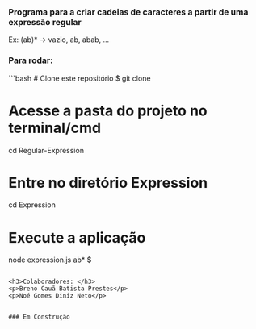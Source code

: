 <h3> Programa para a criar cadeias de caracteres a partir de uma expressão regular </h3>
<p>Ex: (ab)* -> vazio, ab, abab, ...</p>

<h3> Para rodar: </h3>
```bash
# Clone este repositório
$ git clone <https://github.com/bcaua321/Regular-Expression->

# Acesse a pasta do projeto no terminal/cmd
cd Regular-Expression

# Entre no diretório Expression
cd Expression

# Execute a aplicação
node expression.js ab*
$ 
```

<h3>Colaboradores: </h3>
<p>Breno Cauã Batista Prestes</p>
<p>Noé Gomes Diniz Neto</p>


### Em Construção
